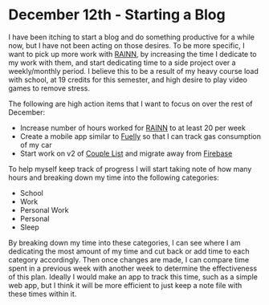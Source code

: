 # December 12th - Starting a Blog
I have been itching to start a blog and do something productive for a while now,
but I have not been acting on those desires. To be more specific, I want to pick
up more work with [RAINN](https://www.rainn.org/), by increasing the time I
dedicate to my work with them, and start dedicating time to a side project
over a weekly/monthly period. I believe this to be a result of my heavy
course load with school, at 19 credits for this semester, and high desire to
play video games to remove stress.

The following are high action items that I want to focus on over the rest of
December:
- Increase number of hours worked for [RAINN](https://www.rainn.org/) to at
least 20 per week
- Create a mobile app similar to [Fuelly](http://www.fuelly.com/) so that I can
track gas consumption of my car
- Start work on v2 of [Couple List](https://github.com/CoupleList) and migrate
away from [Firebase](https://firebase.google.com/)

To help myself keep track of progress I will start taking note of how many hours
and breaking down my time into the following categories:
- School
- Work
- Personal Work
- Personal
- Sleep

By breaking down my time into these categories, I can see where I am dedicating
the most amount of my time and cut back or add time to each category
accordingly. Then once changes are made, I can compare time spent in a previous
week with another week to determine the effectiveness of this plan. Ideally I
would make an app to track this time, such as a simple web app, but I think it
will be more efficient to just keep a note file with these times within it.
